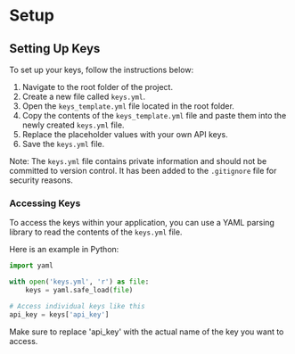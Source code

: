 
# Setup

## Setting Up Keys

To set up your keys, follow the instructions below:

1. Navigate to the root folder of the project.
2. Create a new file called `keys.yml`.
3. Open the `keys_template.yml` file located in the root folder.
4. Copy the contents of the `keys_template.yml` file and paste them into the newly created `keys.yml` file.
5. Replace the placeholder values with your own API keys.
6. Save the `keys.yml` file.

Note: The `keys.yml` file contains private information and should not be committed to version control. It has been added to the `.gitignore` file for security reasons.

### Accessing Keys

To access the keys within your application, you can use a YAML parsing library to read the contents of the `keys.yml` file.

Here is an example in Python:

```python
import yaml

with open('keys.yml', 'r') as file:
    keys = yaml.safe_load(file)

# Access individual keys like this
api_key = keys['api_key']
```
Make sure to replace 'api_key' with the actual name of the key you want to access.

